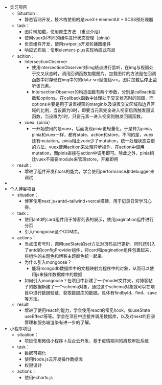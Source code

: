 - 实习项目
	- Situation：
		- 静态官网开发，技术栈使用的是vue3＋elementUI + SCSS预处理器
	- task：
		- 图片懒加载，使用原生方法 （重点介绍）
		- 使用vuex对不同的组件进行状态管理（pinia）
		- 负责组件开发，使用swiper.js开发轮播图组件
		- 响应式布局：使用element-plus实现响应式布局
	- acition：
		- IntersectionObserver
			- 使用intersectionObserver对img结点进行监听，在img与视窗处于交叉状态时，调用回调函数加载图片。加载图片的方法是在回调函数中将存储在img中的的data-src赋值给src。图片加载后停止监听该元素。
			- IntersectionObserver的构造函数有两个参数，分别是callback函数和options。在callback函数中处理处于交叉状态时的回调，而options主要是用于设置视窗的margin以及设置交叉区域和边界区域的比例，当设置为0时，即要当元素完全进入视窗后再触发回调函数，当设置为1时，只要元素一进入视窗则触发回调函数。
		- vuex（pinia）
			- 一开始使用的是vuex，后面发现pinia更轻量化，于是转为pinia。pinia和vuex一样，都有state、action和store，不同的是，vuex还有mutation。pinia相比vuex少了mutation，统一处理状态变更的方法，vuex使用acition来处理异步操作，在action中调用mutation，而pinia直接在action中调用即可。除此之外，pinia相比vuex不需要module来管理store，开箱即用
	- result：
		- 增进了组件开发和css的能力，学会使用performance和debugger来调试
-
- 个人博客项目
	- situation：
		- 博客使用next.js+antd+tailwind+vercel搭建，用于记录日常学习心得。
	- task：
		- 使用antd的card组件用于博客列表的展示，使用pagination组件进行分页
		- 引入mongoose这个ODM库。
	- actions：
		- 当点击页号时，调用useState的set方法对页码进行更新，同时还引入了antd的configProvider组件，将card和pagination组件包裹起来，将组件的主题色和博客主题颜色统一起来。
		- 为什么引入mongoose？
			- 能将mongodb数据库中的文档映射为程序中的对象，从而可以使用js来操作数据库中的数据
		- 如何引入mongoose？在项目中新建了一个model文件夹，对博客帖子的数据新建了一个schema对象，通过这个schema对象就可以在项目中进行数据验证，获取数据库的数据。具体有findbyId、find、save等方法。
	- result
		- 增进了使用react的能力，学会使用react的常见hook，如useState useEffect等等。学会在项目中连接并调用数据库，以及对next的目录管理和服务端渲染有进一步的了解。
- 小程序项目
	- situation：
		- 项目使用微信小程序＋后台云开发，基于疫情期间的离校审批系统
	- task：
		- 数据可视化
		- 使用Node.js云开发操作数据库
		- 权限设计
	- actions：
		- 使用echarts.js